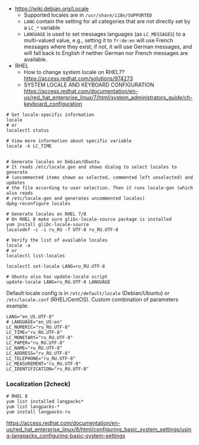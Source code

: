 * https://wiki.debian.org/Locale
    * Supported locales are in `/usr/share/i18n/SUPPORTED`
    * `LANG` contain the setting for all categories that are not directly set by a `LC_*` variable
    * `LANGUAGE` is used to set messages languages (as `LC_MESSAGES`) to a multi-valued value, e.g., setting it to `fr:de:en` will use French messages where they exist; if not, it will use German messages, and will fall back to English if neither German nor French messages are available.
* RHEL
   * How to change system locale on RHEL7? https://access.redhat.com/solutions/974273
   * SYSTEM LOCALE AND KEYBOARD CONFIGURATION https://access.redhat.com/documentation/en-us/red_hat_enterprise_linux/7/html/system_administrators_guide/ch-keyboard_configuration

```shell
# Get locale-specific information
locale
# or
localectl status

# View more information about specific variable
locale -k LC_TIME


# Generate locales on Debian/Ubuntu
# It reads /etc/locale.gen and shows dialog to select locales to generate
# (uncommented items shown as selected, commented left unselected) and updates
# the file according to user selection. Then it runs locale-gen (which also reads
# /etc/locale.gen and generates uncommented locales)
dpkg-reconfigure locales

# Generate locales on RHEL 7/8
# On RHEL 8 make sure glibc-locale-source package is installed
yum install glibc-locale-source
localedef -c -i ru_RU -f UTF-8 ru_RU.UTF-8

# Verify the list of available locales
locale -a
# or
localectl list-locales

localectl set-locale LANG=ru_RU.UTF-8

# Ubuntu also has update-locale script
update-locale LANG=ru_RU.UTF-8 LANGUAGE
```
Default locale config is in `/etc/default/locale` (Debian/Ubuntu) or `/etc/locale.conf` (RHEL/CentOS). Custom combination of parameters example:
```
LANG="en_US.UTF-8"
# LANGUAGE="en_US:en"
LC_NUMERIC="ru_RU.UTF-8"
LC_TIME="ru_RU.UTF-8"
LC_MONETARY="ru_RU.UTF-8"
LC_PAPER="ru_RU.UTF-8"
LC_NAME="ru_RU.UTF-8"
LC_ADDRESS="ru_RU.UTF-8"
LC_TELEPHONE="ru_RU.UTF-8"
LC_MEASUREMENT="ru_RU.UTF-8"
LC_IDENTIFICATION="ru_RU.UTF-8"
```

### Localization (2check)

```shell
# RHEL 8
yum list installed langpacks*
yum list langpacks-*
yum install langpacks-ru
```
https://access.redhat.com/documentation/en-us/red_hat_enterprise_linux/8/html/configuring_basic_system_settings/using-langpacks_configuring-basic-system-settings
